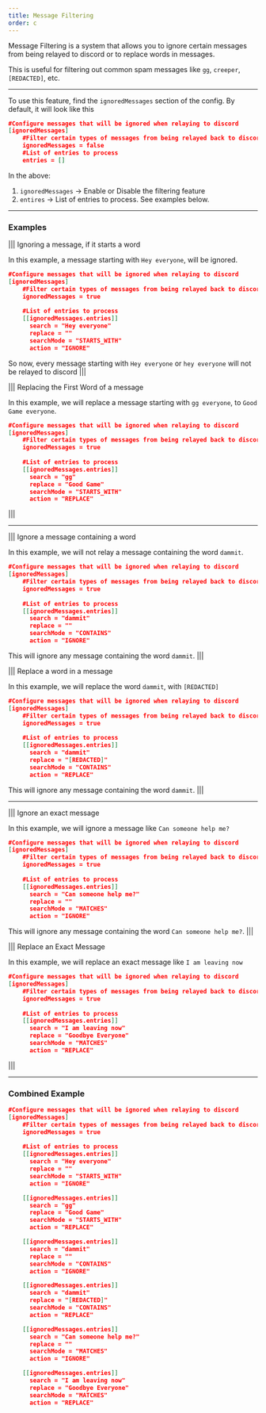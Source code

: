 ```yaml
---
title: Message Filtering
order: c
---
```


Message Filtering is a system that allows you to ignore certain messages from being relayed to discord or to replace words in messages.

This is useful for filtering out common spam messages like `gg`, `creeper`, `[REDACTED]`, etc.

***

To use this feature, find the `ignoredMessages` section of the config. By default, it will look like this

```json
#Configure messages that will be ignored when relaying to discord
[ignoredMessages]
	#Filter certain types of messages from being relayed back to discord
	ignoredMessages = false
	#List of entries to process
    entries = []
```

In the above:

1) `ignoredMessages` -> Enable or Disable the filtering feature
2) `entires` -> List of entries to process. See examples below.

***

### Examples

||| Ignoring a message, if it starts a word 

In this example, a message starting with `Hey everyone`, will be ignored.

```json
#Configure messages that will be ignored when relaying to discord
[ignoredMessages]
	#Filter certain types of messages from being relayed back to discord
	ignoredMessages = true
        
	#List of entries to process
    [[ignoredMessages.entries]]
      search = "Hey everyone"
      replace = ""
      searchMode = "STARTS_WITH"
      action = "IGNORE"
```

So now, every message starting with `Hey everyone` or `hey everyone` will not be relayed to discord
|||

||| Replacing the First Word of a message

In this example, we will replace a message starting with `gg everyone`, to `Good Game everyone`.

```json
#Configure messages that will be ignored when relaying to discord
[ignoredMessages]
	#Filter certain types of messages from being relayed back to discord
	ignoredMessages = true
        
	#List of entries to process
    [[ignoredMessages.entries]]
      search = "gg"
      replace = "Good Game"
      searchMode = "STARTS_WITH"
      action = "REPLACE"
```
|||

***

||| Ignore a message containing a word

In this example, we will not relay a message containing the word `dammit`.

```json
#Configure messages that will be ignored when relaying to discord
[ignoredMessages]
	#Filter certain types of messages from being relayed back to discord
	ignoredMessages = true
        
	#List of entries to process
    [[ignoredMessages.entries]]
      search = "dammit"
      replace = ""
      searchMode = "CONTAINS"
      action = "IGNORE"
```

This will ignore any message containing the word `dammit`.
|||

||| Replace a word in a message

In this example, we will replace the word `dammit`, with `[REDACTED]`

```json
#Configure messages that will be ignored when relaying to discord
[ignoredMessages]
	#Filter certain types of messages from being relayed back to discord
	ignoredMessages = true
        
	#List of entries to process
    [[ignoredMessages.entries]]
      search = "dammit"
      replace = "[REDACTED]"
      searchMode = "CONTAINS"
      action = "REPLACE"
```

This will ignore any message containing the word `dammit`.
|||

***

||| Ignore an exact message

In this example, we will ignore a message like `Can someone help me?`

```json
#Configure messages that will be ignored when relaying to discord
[ignoredMessages]
	#Filter certain types of messages from being relayed back to discord
	ignoredMessages = true
        
	#List of entries to process
    [[ignoredMessages.entries]]
      search = "Can someone help me?"
      replace = ""
      searchMode = "MATCHES"
      action = "IGNORE"
```

This will ignore any message containing the word `Can someone help me?`.
|||

||| Replace an Exact Message

In this example, we will replace an exact message like `I am leaving now`

```json
#Configure messages that will be ignored when relaying to discord
[ignoredMessages]
	#Filter certain types of messages from being relayed back to discord
	ignoredMessages = true
        
	#List of entries to process
    [[ignoredMessages.entries]]
      search = "I am leaving now"
      replace = "Goodbye Everyone"
      searchMode = "MATCHES"
      action = "REPLACE"
```
|||

***

### Combined Example

```json
#Configure messages that will be ignored when relaying to discord
[ignoredMessages]
	#Filter certain types of messages from being relayed back to discord
	ignoredMessages = true
        
	#List of entries to process
    [[ignoredMessages.entries]]
      search = "Hey everyone"
      replace = ""
      searchMode = "STARTS_WITH"
      action = "IGNORE"

    [[ignoredMessages.entries]]
      search = "gg"
      replace = "Good Game"
      searchMode = "STARTS_WITH"
      action = "REPLACE"

    [[ignoredMessages.entries]]
      search = "dammit"
      replace = ""
      searchMode = "CONTAINS"
      action = "IGNORE"

    [[ignoredMessages.entries]]
      search = "dammit"
      replace = "[REDACTED]"
      searchMode = "CONTAINS"
      action = "REPLACE"

    [[ignoredMessages.entries]]
      search = "Can someone help me?"
      replace = ""
      searchMode = "MATCHES"
      action = "IGNORE"

    [[ignoredMessages.entries]]
      search = "I am leaving now"
      replace = "Goodbye Everyone"
      searchMode = "MATCHES"
      action = "REPLACE"
```
